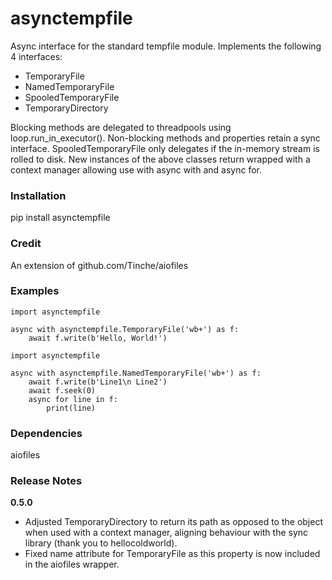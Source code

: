 # asynctempfile

Async interface for the standard tempfile module.  Implements the following 4 interfaces:

- TemporaryFile
- NamedTemporaryFile
- SpooledTemporaryFile
- TemporaryDirectory

Blocking methods are delegated to threadpools using loop.run_in_executor(). 
Non-blocking methods and properties retain a sync interface.  SpooledTemporaryFile only delegates if the in-memory stream is rolled to 
disk.  New instances of the above classes return wrapped with a context 
manager allowing use with async with and async for.

### Installation

pip install asynctempfile

### Credit

An extension of github.com/Tinche/aiofiles 

### Examples
```
import asynctempfile

async with asynctempfile.TemporaryFile('wb+') as f:
    await f.write(b'Hello, World!')
```
```
import asynctempfile

async with asynctempfile.NamedTemporaryFile('wb+') as f:
    await f.write(b'Line1\n Line2')
    await f.seek(0)
    async for line in f:
        print(line)
```
### Dependencies

aiofiles

### Release Notes

**0.5.0**
* Adjusted TemporaryDirectory to return its path as opposed to the object when used with a context manager, aligning behaviour with the sync library (thank you to hellocoldworld).
* Fixed name attribute for TemporaryFile as this property is now included in the aiofiles wrapper.

